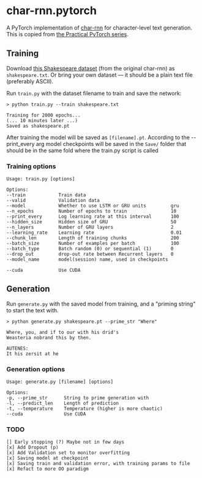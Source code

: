 # char-rnn.pytorch

A PyTorch implementation of [char-rnn](https://github.com/karpathy/char-rnn) for character-level text generation. This is copied from [the Practical PyTorch series](https://github.com/spro/practical-pytorch/blob/master/char-rnn-generation/char-rnn-generation.ipynb).

## Training

Download [this Shakespeare dataset](https://raw.githubusercontent.com/karpathy/char-rnn/master/data/tinyshakespeare/input.txt) (from the original char-rnn) as `shakespeare.txt`.  Or bring your own dataset &mdash; it should be a plain text file (preferably ASCII).

Run `train.py` with the dataset filename to train and save the network:

```
> python train.py --train shakespeare.txt

Training for 2000 epochs...
(... 10 minutes later ...)
Saved as shakespeare.pt
```
After training the model will be saved as `[filename].pt`.
According to the --print_every arg model checkpoints will be saved in the `Save/` folder that should be in the same fold where the train.py script is called

### Training options

```
Usage: train.py [options]

Options:
--train            Train data
--valid            Validation data
--model            Whether to use LSTM or GRU units         gru
--n_epochs         Number of epochs to train                10
--print_every      Log learning rate at this interval       100
--hidden_size      Hidden size of GRU                       50
--n_layers         Number of GRU layers                     2
--learning_rate    Learning rate                            0.01
--chunk_len        Length of training chunks                200
--batch_size       Number of examples per batch             100
--batch_type       Batch random (0) or sequential (1)       0
--drop_out         drop-out rate between Recurrent layers   0
--model_name       model(session) name, used in checkpoints 

--cuda             Use CUDA
```

## Generation

Run `generate.py` with the saved model from training, and a "priming string" to start the text with.

```
> python generate.py shakespeare.pt --prime_str "Where"

Where, you, and if to our with his drid's
Weasteria nobrand this by then.

AUTENES:
It his zersit at he
```

### Generation options
```
Usage: generate.py [filename] [options]

Options:
-p, --prime_str      String to prime generation with
-l, --predict_len    Length of prediction
-t, --temperature    Temperature (higher is more chaotic)
--cuda               Use CUDA
```


### TODO
```
[] Early stopping (?) Maybe not in few days
[x] Add Dropout (p)
[x] Add Validation set to monitor overfitting
[x] Saving model at checkpoint
[x] Saving train and validation error, with training params to file
[x] Refact to more OO paradigm

```


